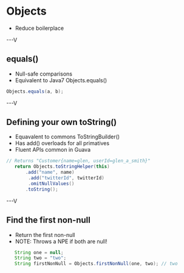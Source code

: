 # Objects

* Reduce boilerplace

---V

## equals()

* Null-safe comparisons
* Equivalent to Java7 Objects.equals()

```java
Objects.equals(a, b);
```

---V

## Defining your own toString()

* Equavalent to commons ToStringBuilder()
* Has add() overloads for all primatives
* Fluent APIs common in Guava

```java
// Returns "Customer{name=glen, userId=glen_a_smith}"
   return Objects.toStringHelper(this)
       .add("name", name)
		.add("twitterId", twitterId)
		.omitNullValues()
       .toString();
```

---V


## Find the first non-null

* Return the first non-null
* NOTE: Throws a NPE if both are null!

```java
   String one = null;
   String two = "two";
   String firstNonNull = Objects.firstNonNull(one, two); // two
```

